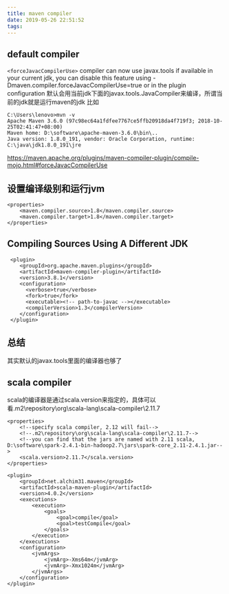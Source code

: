 ```yaml
---
title: maven compiler
date: 2019-05-26 22:51:52
tags:
---
```


## default compiler
`<forceJavacCompilerUse>`
compiler can now use javax.tools if available in your current jdk, you can disable this feature using -Dmaven.compiler.forceJavacCompilerUse=true or in the plugin configuration
默认会用当前jdk下面的javax.tools.JavaCompiler来编译，所谓当前的jdk就是运行maven的jdk
比如
```
C:\Users\lenovo>mvn -v
Apache Maven 3.6.0 (97c98ec64a1fdfee7767ce5ffb20918da4f719f3; 2018-10-25T02:41:47+08:00)
Maven home: D:\software\apache-maven-3.6.0\bin\..
Java version: 1.8.0_191, vendor: Oracle Corporation, runtime: C:\java\jdk1.8.0_191\jre
```
https://maven.apache.org/plugins/maven-compiler-plugin/compile-mojo.html#forceJavacCompilerUse

## 设置编译级别和运行jvm
```
<properties>
    <maven.compiler.source>1.8</maven.compiler.source>
    <maven.compiler.target>1.8</maven.compiler.target>
</properties>
```

## Compiling Sources Using A Different JDK
```
 <plugin>
    <groupId>org.apache.maven.plugins</groupId>
    <artifactId>maven-compiler-plugin</artifactId>
    <version>3.8.1</version>
    <configuration>
      <verbose>true</verbose>
      <fork>true</fork>
      <executable><!-- path-to-javac --></executable>
      <compilerVersion>1.3</compilerVersion>
    </configuration>
 </plugin>
```

## 总结
其实默认的javax.tools里面的编译器也够了

## scala compiler
scala的编译器是通过scala.version来指定的，具体可以看.m2\repository\org\scala-lang\scala-compiler\2.11.7
```
<properties>
    <!--specify scala compiler, 2.12 will fail-->
    <!--.m2\repository\org\scala-lang\scala-compiler\2.11.7-->
    <!--you can find that the jars are named with 2.11 scala, D:\software\spark-2.4.1-bin-hadoop2.7\jars\spark-core_2.11-2.4.1.jar-->
    <scala.version>2.11.7</scala.version>
</properties>
```
```
<plugin>
    <groupId>net.alchim31.maven</groupId>
    <artifactId>scala-maven-plugin</artifactId>
    <version>4.0.2</version>
    <executions>
        <execution>
            <goals>
                <goal>compile</goal>
                <goal>testCompile</goal>
            </goals>
        </execution>
    </executions>
    <configuration>
        <jvmArgs>
            <jvmArg>-Xms64m</jvmArg>
            <jvmArg>-Xmx1024m</jvmArg>
        </jvmArgs>
    </configuration>
</plugin>
```